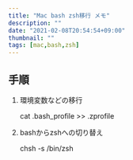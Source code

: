 ```yaml
---
title: "Mac bash zsh移行 メモ"
description: ""
date: "2021-02-08T20:54:54+09:00"
thumbnail: ""
tags: [mac,bash,zsh]
---
```


## 手順
1. 環境変数などの移行

    cat .bash_profile >> .zprofile

1. bashからzshへの切り替え

    chsh -s /bin/zsh